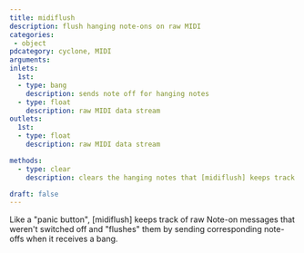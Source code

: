 ```yaml
---
title: midiflush
description: flush hanging note-ons on raw MIDI
categories:
 - object
pdcategory: cyclone, MIDI
arguments:
inlets:
  1st:
  - type: bang
    description: sends note off for hanging notes
  - type: float
    description: raw MIDI data stream
outlets:
  1st:
  - type: float
    description: raw MIDI data stream

methods:
  - type: clear
    description: clears the hanging notes that [midiflush] keeps track off

draft: false
---
```


Like a "panic button", [midiflush] keeps track of raw Note-on messages that weren't switched off and "flushes" them by sending corresponding note-offs when it receives a bang.

